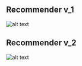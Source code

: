 ## Recommender v_1

![alt text](https://github.com/gionanide/Opinion_Recommendation/blob/master/recommenders/recommender_v1.png)


## Recommender v_2

![alt text](https://github.com/gionanide/Opinion_Recommendation/blob/master/recommenders/recommender_v2.png)
